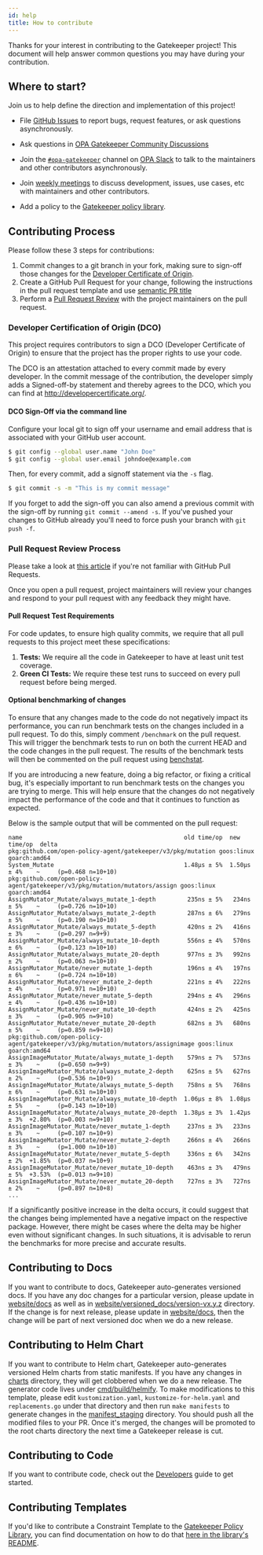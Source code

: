 ```yaml
---
id: help
title: How to contribute
---
```

Thanks for your interest in contributing to the Gatekeeper project! This document will help answer common questions you may have during your contribution.

## Where to start?
Join us to help define the direction and implementation of this project!

- File [GitHub Issues](https://github.com/open-policy-agent/gatekeeper/issues)
  to report bugs, request features, or ask questions asynchronously.

- Ask questions in [OPA Gatekeeper Community Discussions](https://github.com/open-policy-agent/community/discussions/categories/gatekeeper)
  
- Join the [`#opa-gatekeeper`](https://openpolicyagent.slack.com/messages/CDTN970AX)
  channel on [OPA Slack](https://slack.openpolicyagent.org/) to talk to the maintainers and other contributors asynchronously.

- Join [weekly meetings](https://docs.google.com/document/d/1A1-Q-1OMw3QODs1wT6eqfLTagcGmgzAJAjJihiO3T48/edit) to discuss development, issues, use cases, etc with maintainers and other contributors.

- Add a policy to the [Gatekeeper policy library](https://www.github.com/open-policy-agent/gatekeeper-library).

## Contributing Process

Please follow these 3 steps for contributions:

1. Commit changes to a git branch in your fork, making sure to sign-off those changes for the [Developer Certificate of Origin](#developer-certification-of-origin-dco).
1. Create a GitHub Pull Request for your change, following the instructions in the pull request template and use [semantic PR title](https://github.com/zeke/semantic-pull-requests)
1. Perform a [Pull Request Review](#pull-request-review-process) with the project maintainers on the pull request.

### Developer Certification of Origin (DCO)

This project requires contributors to sign a DCO (Developer Certificate of Origin) to ensure that the project has the proper rights to use your code. 

The DCO is an attestation attached to every commit made by every developer. In the commit message of the contribution, the developer simply adds a Signed-off-by statement and thereby agrees to the DCO, which you can find at <http://developercertificate.org/>.

#### DCO Sign-Off via the command line

Configure your local git to sign off your username and email address that is associated with your GitHub user account.

```sh
$ git config --global user.name "John Doe" 
$ git config --global user.email johndoe@example.com 
```

Then, for every commit, add a signoff statement via the `-s` flag. 

```sh
$ git commit -s -m "This is my commit message"
```

If you forget to add the sign-off you can also amend a previous commit with the sign-off by running `git commit --amend -s`. If you've pushed your changes to GitHub already you'll need to force push your branch with `git push -f`.

### Pull Request Review Process

Please take a look at [this article](https://help.github.com/articles/about-pull-requests/) if you're not familiar with GitHub Pull Requests.

Once you open a pull request, project maintainers will review your changes and respond to your pull request with any feedback they might have.

#### Pull Request Test Requirements

For code updates, to ensure high quality commits, we require that all pull requests to this project meet these specifications:

1. **Tests:** We require all the code in Gatekeeper to have at least unit test coverage.
2. **Green CI Tests:** We require these test runs to succeed on every pull request before being merged.

#### Optional benchmarking of changes

To ensure that any changes made to the code do not negatively impact its performance, you can run benchmark tests on the changes included in a pull request. To do this, simply comment `/benchmark` on the pull request. This will trigger the benchmark tests to run on both the current HEAD and the code changes in the pull request. The results of the benchmark tests will then be commented on the pull request using [benchstat](https://pkg.go.dev/golang.org/x/perf/cmd/benchstat).

If you are introducing a new feature, doing a big refactor, or fixing a critical bug, it's especially important to run benchmark tests on the changes you are trying to merge. This will help ensure that the changes do not negatively impact the performance of the code and that it continues to function as expected.

Below is the sample output that will be commented on the pull request:

```
name                                              old time/op  new time/op  delta
pkg:github.com/open-policy-agent/gatekeeper/v3/pkg/mutation goos:linux goarch:amd64
System_Mutate                                     1.48µs ± 5%  1.50µs ± 4%    ~     (p=0.468 n=10+10)
pkg:github.com/open-policy-agent/gatekeeper/v3/pkg/mutation/mutators/assign goos:linux goarch:amd64
AssignMutator_Mutate/always_mutate_1-depth         235ns ± 5%   234ns ± 5%    ~     (p=0.726 n=10+10)
AssignMutator_Mutate/always_mutate_2-depth         287ns ± 6%   279ns ± 5%    ~     (p=0.190 n=10+10)
AssignMutator_Mutate/always_mutate_5-depth         420ns ± 2%   416ns ± 3%    ~     (p=0.297 n=9+9)
AssignMutator_Mutate/always_mutate_10-depth        556ns ± 4%   570ns ± 6%    ~     (p=0.123 n=10+10)
AssignMutator_Mutate/always_mutate_20-depth        977ns ± 3%   992ns ± 2%    ~     (p=0.063 n=10+10)
AssignMutator_Mutate/never_mutate_1-depth          196ns ± 4%   197ns ± 6%    ~     (p=0.724 n=10+10)
AssignMutator_Mutate/never_mutate_2-depth          221ns ± 4%   222ns ± 4%    ~     (p=0.971 n=10+10)
AssignMutator_Mutate/never_mutate_5-depth          294ns ± 4%   296ns ± 4%    ~     (p=0.436 n=10+10)
AssignMutator_Mutate/never_mutate_10-depth         424ns ± 2%   425ns ± 3%    ~     (p=0.905 n=9+10)
AssignMutator_Mutate/never_mutate_20-depth         682ns ± 3%   680ns ± 5%    ~     (p=0.859 n=9+10)
pkg:github.com/open-policy-agent/gatekeeper/v3/pkg/mutation/mutators/assignimage goos:linux goarch:amd64
AssignImageMutator_Mutate/always_mutate_1-depth    579ns ± 7%   573ns ± 3%    ~     (p=0.650 n=9+9)
AssignImageMutator_Mutate/always_mutate_2-depth    625ns ± 5%   627ns ± 2%    ~     (p=0.536 n=10+9)
AssignImageMutator_Mutate/always_mutate_5-depth    758ns ± 5%   768ns ± 6%    ~     (p=0.631 n=10+10)
AssignImageMutator_Mutate/always_mutate_10-depth  1.06µs ± 8%  1.08µs ± 5%    ~     (p=0.143 n=10+10)
AssignImageMutator_Mutate/always_mutate_20-depth  1.38µs ± 3%  1.42µs ± 3%  +2.80%  (p=0.003 n=9+10)
AssignImageMutator_Mutate/never_mutate_1-depth     237ns ± 3%   233ns ± 3%    ~     (p=0.107 n=10+9)
AssignImageMutator_Mutate/never_mutate_2-depth     266ns ± 4%   266ns ± 3%    ~     (p=1.000 n=10+10)
AssignImageMutator_Mutate/never_mutate_5-depth     336ns ± 6%   342ns ± 2%  +1.85%  (p=0.037 n=10+9)
AssignImageMutator_Mutate/never_mutate_10-depth    463ns ± 3%   479ns ± 5%  +3.53%  (p=0.013 n=9+10)
AssignImageMutator_Mutate/never_mutate_20-depth    727ns ± 3%   727ns ± 2%    ~     (p=0.897 n=10+8)
...
```

If a significantly positive increase in the delta occurs, it could suggest that the changes being implemented have a negative impact on the respective package. However, there might be cases where the delta may be higher even without significant changes. In such situations, it is advisable to rerun the benchmarks for more precise and accurate results.

## Contributing to Docs

If you want to contribute to docs, Gatekeeper auto-generates versioned docs. If you have any doc changes for a particular version, please update in [website/docs](https://github.com/open-policy-agent/gatekeeper/tree/master/website/docs) as well as in [website/versioned_docs/version-vx.y.z](https://github.com/open-policy-agent/gatekeeper/tree/master/website/versioned_docs) directory. If the change is for next release, please update in [website/docs](https://github.com/open-policy-agent/gatekeeper/tree/master/website/docs), then the change will be part of next versioned doc when we do a new release.

## Contributing to Helm Chart

If you want to contribute to Helm chart, Gatekeeper auto-generates versioned Helm charts from static manifests. If you have any changes in [charts](https://github.com/open-policy-agent/gatekeeper/tree/master/charts) directory, they will get clobbered when we do a new release. The generator code lives under [cmd/build/helmify](https://github.com/open-policy-agent/gatekeeper/tree/master/cmd/build/helmify). To make modifications to this template, please edit `kustomization.yaml`, `kustomize-for-helm.yaml` and `replacements.go` under that directory and then run `make manifests` to generate changes in the [manifest_staging](https://github.com/open-policy-agent/gatekeeper/tree/master/manifest_staging) directory. You should push all the modified files to your PR. Once it's merged, the changes will be promoted to the root charts directory the next time a Gatekeeper release is cut.

## Contributing to Code

If you want to contribute code, check out the [Developers](developers.md) guide to get started.

## Contributing Templates

If you'd like to contribute a Constraint Template to the [Gatekeeper Policy Library](https://open-policy-agent.github.io/gatekeeper-library/website/), you can find documentation on how to do that [here in the library's README](https://github.com/open-policy-agent/gatekeeper-library?tab=readme-ov-file#how-to-contribute-to-the-library).